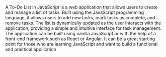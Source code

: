 A To-Do List in JavaScript is a web application that allows users to create
and manage a list of tasks. Built using the JavaScript programming language, 
it allows users to add new tasks, mark tasks as complete, and remove tasks.
The list is dynamically updated as the user interacts with the application,
providing a simple and intuitive interface for task management. The application
can be built using vanilla JavaScript or with the help of a front-end framework
such as React or Angular. It can be a great starting point for those who are learning
JavaScript and want to build a functional and practical application
